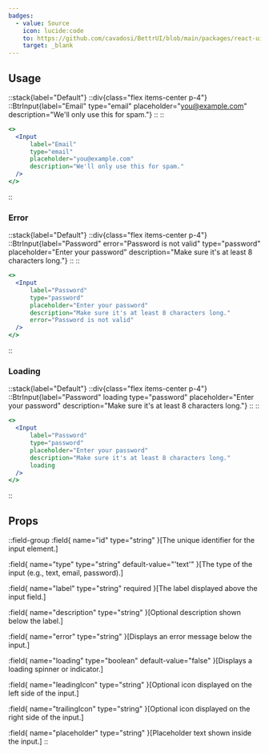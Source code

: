 ```yaml
---
badges:
  - value: Source
    icon: lucide:code
    to: https://github.com/cavadosi/BettrUI/blob/main/packages/react-ui/lib/Input/Input.tsx
    target: _blank
---
```


## Usage



::stack{label="Default"}
  ::div{class="flex items-center p-4"}
  ::BtrInput{label="Email" type="email" placeholder="you@example.com" description="We'll only use this for spam."}
  ::
  ::
  ```jsx
  <>
    <Input 
        label="Email" 
        type="email" 
        placeholder="you@example.com" 
        description="We'll only use this for spam."
    />
  </>
  ```
::

### Error

::stack{label="Default"}
  ::div{class="flex items-center p-4"}
  ::BtrInput{label="Password" error="Password is not valid" type="password" placeholder="Enter your password" description="Make sure it's at least 8 characters long."}
  ::
  ::
  ```jsx
  <>
    <Input 
        label="Password" 
        type="password" 
        placeholder="Enter your password" 
        description="Make sure it's at least 8 characters long."
        error="Password is not valid"
    />
  </>
  ```
::

### Loading

::stack{label="Default"}
  ::div{class="flex items-center p-4"}
  ::BtrInput{label="Password" loading type="password" placeholder="Enter your password" description="Make sure it's at least 8 characters long."}
  ::
  ::
  ```jsx
  <>
    <Input 
        label="Password" 
        type="password" 
        placeholder="Enter your password" 
        description="Make sure it's at least 8 characters long."
        loading
    />
  </>
  ```
::



## Props

::field-group
  :field{
      name="id"
      type="string"
    }[The unique identifier for the input element.]

  :field{
      name="type"
      type="string"
      default-value="'text'"
    }[The type of the input (e.g., text, email, password).]

  :field{
      name="label"
      type="string"
      required
    }[The label displayed above the input field.]

  :field{
      name="description"
      type="string"
    }[Optional description shown below the label.]

  :field{
      name="error"
      type="string"
    }[Displays an error message below the input.]

  :field{
      name="loading"
      type="boolean"
      default-value="false"
    }[Displays a loading spinner or indicator.]

  :field{
      name="leadingIcon"
      type="string"
    }[Optional icon displayed on the left side of the input.]

  :field{
      name="trailingIcon"
      type="string"
    }[Optional icon displayed on the right side of the input.]

  :field{
      name="placeholder"
      type="string"
    }[Placeholder text shown inside the input.]
::

